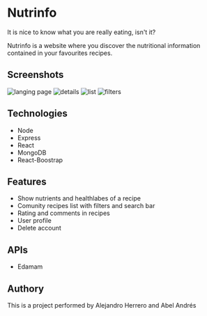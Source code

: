 # Nutrinfo
It is nice to know what you are really eating, isn't it? 

Nutrinfo is a website where you discover the nutritional information contained in your favourites recipes.

## Screenshots
![langing page](https://res.cloudinary.com/abel-av/image/upload/v1616110391/nutrinfo/nutrinfo_landing_rqrta7.png)
![details](https://res.cloudinary.com/abel-av/image/upload/v1616114148/nutrinfo/nutrinfo_details5_a73n7g.png)
![list](https://res.cloudinary.com/abel-av/image/upload/v1616114243/nutrinfo/nutrinfo_list3_e7rc7l.png)
![filters](https://res.cloudinary.com/abel-av/image/upload/v1616110391/nutrinfo/nutrinfo_filters_mcao9s.png)


## Technologies
* Node
* Express
* React
* MongoDB
* React-Boostrap

## Features
* Show nutrients and healthlabes of a recipe
* Comunity recipes list with filters and search bar
* Rating and comments in recipes
* User profile
* Delete account

## APIs
* Edamam

## Authory
This is a project performed by Alejandro Herrero and Abel Andrés

